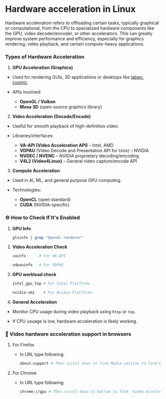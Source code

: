 <!--
    Copyright 2025 TII (SSRC) and the Ghaf contributors
    SPDX-License-Identifier: CC-BY-SA-4.0
-->

# Hardware acceleration in Linux

Hardware acceleration refers to offloading certain tasks, typically graphical or computational, from the CPU to specialized hardware components like the GPU, video decoder/encoder, or other accelerators. This can greatly improve system performance and efficiency, especially for graphics rendering, video playback, and certain compute-heavy applications.

### Types of Hardware Acceleration

1. **GPU Acceleration (Graphics)**
* Used for rendering GUIs, 3D applications or desktops like [labwc](https://github.com/labwc/labwc), [cosmic](https://github.com/pop-os/cosmic-epoch).

* APIs involved:
  * **OpenGL / Vulkan**
  * **Mesa 3D** (open-source graphics library)

2. **Video Acceleration (Decode/Encode)**
* Useful for smooth playback of high-definition video.

* Libraries/interfaces:
  * **VA-API (Video Acceleration API)** – Intel, AMD
  * **VDPAU** (Video Decode and Presentation API for Unix) – NVIDIA
  * **NVDEC / NVENC** – NVIDIA proprietary decoding/encoding
  * **V4L2 (Video4Linux)** – General video capture/encode API

3. **Compute Acceleration**
* Used in AI, ML, and general purpose GPU computing.

* Technologies:
  * **OpenCL** (open standard)
  * **CUDA** (NVIDIA-specific)


### ⚙️ How to Check If It's Enabled
1. **GPU Info**

   ```sh
   glxinfo | grep "OpenGL renderer"
   ```

2. **Video Acceleration Check**

   ```sh
   vainfo      # For VA-API

   vdpauinfo   # For VDPAU
   ```

3. **GPU workload check**

   ```sh
   intel_gpu_top # For Intel Platforms

   nvidia-smi    # For Nvidia Platforms
   ```

4. **General Acceleration**
  * Monitor CPU usage during video playback using `htop` or `top`.

  * If CPU usuage is low, hardware acceleration is likely working.

### 🎥 Video hardware acceleration support in browsers
1. For Firefox
   * In URL type following:

     ```sh
     about:support # Then scroll down to find Media section to find Codecs supported with Hardware Decoding
     ```

2. For Chrome
   * In URL type following:

     ```sh
     chrome://gpu # Then scroll down to bottom to find `Video Acceleration Information`
     ```

